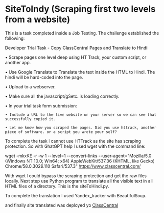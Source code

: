 # SiteToIndy (Scraping first two levels from a website)

This is a task completed inside a Job Testing. The challenge established the following:


Developer Trial Task - Copy ClassCentral Pages and Translate to Hindi 

• Scrape pages one level deep using HT Track, your custom script, or another app. 

• Use Google Translate to Translate the text inside the HTML to Hindi. The hindi will be hard-coded into the page.

• Upload to a webserver. 

• Make sure all the javascript/gSetc. is loading correctly.

• In your trial task form submission:

 	• Include a URL to the live website on your server so we can see that successfully copied it.

 	• Let me know how you scraped the pages. Did you use httrack, another piece of software. or a script you wrote your self? 


To complete the task I cannot use HTTrack as the site has scraping protection. So with GhatGPT help I used wget with the command line:

wget -mkxKE -r -w 1 --level=1 --convert-links --user-agent="Mozilla/5.0 (Windows NT 10.0; Win64; x64) AppleWebKit/537.36 (KHTML, like Gecko) Chrome/58.0.3029.110 Safari/537.3"  https://www.classcentral.com/

With wget I could bypass the scraping protection and get the raw files locally. Next step use Python program to translate all the visible text in all HTML files of a directory. This is the siteToHindi.py.

To complete the translation I used Yandex_tracker with BeautifulSoup.

and finally site translated was deployed yo [ClassCentral](https://github.com/VladT-Tempest/classcentral)



